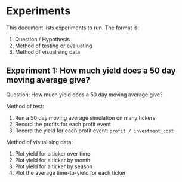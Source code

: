 # Experiments
This document lists experiments to run. The format is: 
1. Question / Hypothesis
2. Method of testing or evaluating
3. Method of visualising data

## Experiment 1: How much yield does a 50 day moving average give?
Question: How much yield does a 50 day moving average give?

Method of test:
1. Run a 50 day moving average simulation on many tickers
2. Record the profits for each profit event
3. Record the yield for each profit event: `profit / investment_cost`

Method of visualising data:
1. Plot yield for a ticker over time
2. Plot yield for a ticker by month
3. Plot yield for a ticker by season
4. Plot the average time-to-yield for each ticker